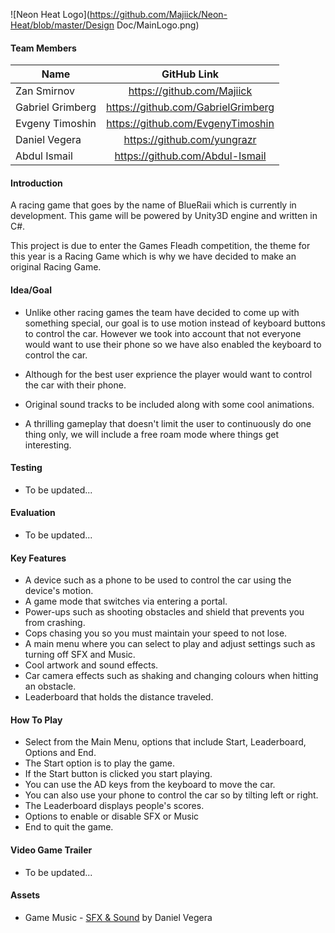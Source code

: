 ![Neon Heat Logo](https://github.com/Majiick/Neon-Heat/blob/master/Design Doc/MainLogo.png)

#### Team Members
| Name       | GitHub Link      |
| -------------   |:-------------:|
| Zan Smirnov     |https://github.com/Majiick         |
| Gabriel Grimberg|https://github.com/GabrielGrimberg |
| Evgeny Timoshin |https://github.com/EvgenyTimoshin    |
| Daniel Vegera   |https://github.com/yungrazr        |
| Abdul Ismail    |https://github.com/Abdul-Ismail    |
#### Introduction
A racing game that goes by the name of BlueRaii which is currently in development. This game will be powered by Unity3D engine and written in C#.

This project is due to enter the Games Fleadh competition, the theme for this year is a Racing Game which is why we have decided to make an original Racing Game.

#### Idea/Goal
- Unlike other racing games the team have decided to come up with something special, our goal is to use motion instead of keyboard buttons to control the car. However we took into account that not everyone would want to use their phone so we have also enabled the keyboard to control
the car.

- Although for the best user exprience the player would want to control the car with their phone.

- Original sound tracks to be included along with some cool animations.

- A thrilling gameplay that doesn't limit the user to continuously do one thing only, we will include a free roam mode where things
get interesting.

#### Testing
- To be updated...

#### Evaluation
- To be updated...

#### Key Features
- A device such as a phone to be used to control the car using the device's motion.
- A game mode that switches via entering a portal.
- Power-ups such as shooting obstacles and shield that prevents you from crashing.
- Cops chasing you so you must maintain your speed to not lose.
- A main menu where you can select to play and adjust settings such as turning off SFX and Music.
- Cool artwork and sound effects.
- Car camera effects such as shaking and changing colours when hitting an obstacle.
- Leaderboard that holds the distance traveled.

#### How To Play
- Select from the Main Menu, options that include Start, Leaderboard, Options and End.
- The Start option is to play the game.
- If the Start button is clicked you start playing.
- You can use the AD keys from the keyboard to move the car.
- You can also use your phone to control the car so by tilting left or right.
- The Leaderboard displays people's scores.
- Options to enable or disable SFX or Music
- End to quit the game. 

#### Video Game Trailer
- To be updated...

#### Assets
- Game Music - [SFX & Sound](https://soundcloud.com/sport-smen) by Daniel Vegera 
